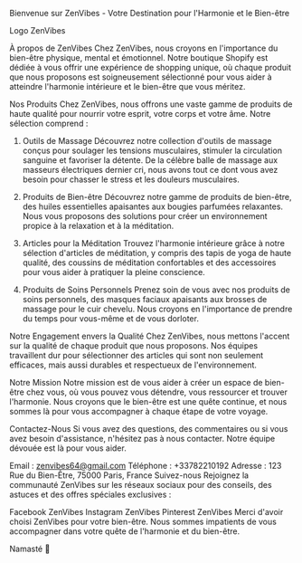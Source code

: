 Bienvenue sur ZenVibes - Votre Destination pour l'Harmonie et le Bien-être

Logo ZenVibes

À propos de ZenVibes
Chez ZenVibes, nous croyons en l'importance du bien-être physique, mental et émotionnel. Notre boutique Shopify est dédiée à vous offrir une expérience de shopping unique, où chaque produit que nous proposons est soigneusement sélectionné pour vous aider à atteindre l'harmonie intérieure et le bien-être que vous méritez.

Nos Produits
Chez ZenVibes, nous offrons une vaste gamme de produits de haute qualité pour nourrir votre esprit, votre corps et votre âme. Notre sélection comprend :

1. Outils de Massage
Découvrez notre collection d'outils de massage conçus pour soulager les tensions musculaires, stimuler la circulation sanguine et favoriser la détente. De la célèbre balle de massage aux masseurs électriques dernier cri, nous avons tout ce dont vous avez besoin pour chasser le stress et les douleurs musculaires.

2. Produits de Bien-être
Découvrez notre gamme de produits de bien-être, des huiles essentielles apaisantes aux bougies parfumées relaxantes. Nous vous proposons des solutions pour créer un environnement propice à la relaxation et à la méditation.

3. Articles pour la Méditation
Trouvez l'harmonie intérieure grâce à notre sélection d'articles de méditation, y compris des tapis de yoga de haute qualité, des coussins de méditation confortables et des accessoires pour vous aider à pratiquer la pleine conscience.

4. Produits de Soins Personnels
Prenez soin de vous avec nos produits de soins personnels, des masques faciaux apaisants aux brosses de massage pour le cuir chevelu. Nous croyons en l'importance de prendre du temps pour vous-même et de vous dorloter.

Notre Engagement envers la Qualité
Chez ZenVibes, nous mettons l'accent sur la qualité de chaque produit que nous proposons. Nos équipes travaillent dur pour sélectionner des articles qui sont non seulement efficaces, mais aussi durables et respectueux de l'environnement.

Notre Mission
Notre mission est de vous aider à créer un espace de bien-être chez vous, où vous pouvez vous détendre, vous ressourcer et trouver l'harmonie. Nous croyons que le bien-être est une quête continue, et nous sommes là pour vous accompagner à chaque étape de votre voyage.

Contactez-Nous
Si vous avez des questions, des commentaires ou si vous avez besoin d'assistance, n'hésitez pas à nous contacter. Notre équipe dévouée est là pour vous aider.

Email : zenvibes64@gmail.com
Téléphone : +33782210192
Adresse : 123 Rue du Bien-Être, 75000 Paris, France
Suivez-nous
Rejoignez la communauté ZenVibes sur les réseaux sociaux pour des conseils, des astuces et des offres spéciales exclusives :

Facebook ZenVibes
Instagram ZenVibes
Pinterest ZenVibes
Merci d'avoir choisi ZenVibes pour votre bien-être. Nous sommes impatients de vous accompagner dans votre quête de l'harmonie et du bien-être.

Namasté 🙏
